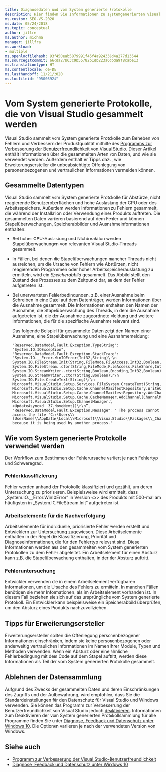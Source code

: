 ```yaml
---
title: Diagnosedaten und vom System generierte Protokolle
description: Hier finden Sie Informationen zu systemgenerierten Visual Studio-Protokollen, den Typen der gesammelten Daten und deren Verwendung zum Lösen von Problemen und Verbessern der Produktqualität.
ms.custom: SEO-VS-2020
ms.date: 05/24/2018
ms.topic: conceptual
author: jillre
ms.author: michma
manager: jillfra
ms.workload:
- multiple
ms.openlocfilehash: 93f450eab5879991f45f4a924338d4a277d13544
ms.sourcegitcommit: 66cda27b63c9b55782b1db223a6dbda9f8cabe13
ms.translationtype: HT
ms.contentlocale: de-DE
ms.lasthandoff: 11/21/2020
ms.locfileid: "95005924"
---
```

# <a name="system-generated-logs-collected-by-visual-studio"></a>Vom System generierte Protokolle, die von Visual Studio gesammelt werden

Visual Studio sammelt vom System generierte Protokolle zum Beheben von Fehlern und Verbessern der Produktqualität mithilfe des [Programms zur Verbesserung der Benutzerfreundlichkeit von Visual Studio](visual-studio-experience-improvement-program.md). Dieser Artikel enthält Informationen über die gesammelten Arten von Daten, und wie sie verwendet werden. Außerdem enthält er Tipps dazu, wie Erweiterungsersteller die unbeabsichtigte Offenlegung von personenbezogenen und vertraulichen Informationen vermeiden können.

## <a name="types-of-collected-data"></a>Gesammelte Datentypen

Visual Studio sammelt vom System generierte Protokolle für Abstürze, nicht reagierende Benutzeroberflächen und hohe Auslastung der CPU oder des Arbeitsspeichers. Außerdem werden Informationen zu Fehlern gesammelt, die während der Installation oder Verwendung eines Produkts auftreten. Die gesammelten Daten variieren basierend auf dem Fehler und können Stapelüberwachungen, Speicherabbilder und Ausnahmeinformationen enthalten:

- Bei hoher CPU-Auslastung und Nichtreaktion werden Stapelüberwachungen von relevanten Visual Studio-Threads gesammelt.

- In Fällen, bei denen die Stapelüberwachungen mancher Threads nicht ausreichen, um die Ursache von Fehlern wie Abstürzen, nicht reagierenden Programmen oder hoher Arbeitsspeicherauslastung zu ermitteln, wird ein *Speicherabbild* gesammelt. Das Abbild stellt den Zustand des Prozesses zu dem Zeitpunkt dar, an dem der Fehler aufgetreten ist.

- Bei unerwarteten Fehlerbedingungen, z.B. einer Ausnahme beim Schreiben in eine Datei auf dem Datenträger, werden Informationen über die Ausnahme gesammelt. Die Informationen enthalten den Namen der Ausnahme, die Stapelüberwachung des Threads, in dem die Ausnahme aufgetreten ist, die der Ausnahme zugeordnete Meldung und weitere Informationen, die für die spezifische Ausnahme relevant sind.

   Das folgende Beispiel für gesammelte Daten zeigt den Namen einer Ausnahme, eine Stapelüberwachung und eine Ausnahmemeldung:

   ```text
   "Reserved.DataModel.Fault.Exception.TypeString": "System.IO.IOException",
   "Reserved.DataModel.Fault.Exception.StackTrace": "System.IO.__Error.WinIOError(Int32,String)\r\n
   System.IO.FileStream.Init(String,FileMode,FileAccess,Int32,Boolean,FileShare,Int32,FileOptions,SECURITY_ATTRIBUTES,String,Boolean,Boolean,Boolean)\r\n
   System.IO.FileStream..ctor(String,FileMode,FileAccess,FileShare,Int32,FileOptions,String,Boolean,Boolean,Boolean)\r\nSystem.IO.StreamWriter.CreateFile(String,Boolean,Boolean)\r\n
   System.IO.StreamWriter..ctor(String,Boolean,Encoding,Int32,Boolean)\r\n
   System.IO.StreamWriter..ctor(String,Boolean)\r\n
   System.IO.File.CreateText(String)\r\n
   Microsoft.VisualStudio.Setup.Services.FileSystem.CreateText(String,Boolean)\r\n
   Microsoft.VisualStudio.Setup.Cache.ChannelManifestRepository.WriteChannelManifest(IChannelManifest,String,String)\r\n
   Microsoft.VisualStudio.Setup.Cache.ChannelManifestRepository.AddChannel(ChannelManifestPair,Boolean)\r\n
   Microsoft.VisualStudio.Setup.Cache.CacheManager.AddChannel(ChannelManifestPair,Boolean)\r\n
   Microsoft.VisualStudio.Setup.ChannelManager.\<UpdateAsync>d__37.MoveNext()\r\n”,
   "Reserved.DataModel.Fault.Exception.Message": " The process cannot access the file 'C:\\Users\\[UserName]\\AppData\\Local\\Microsoft\\VisualStudio\\Packages\\_Channels\\4CB340F5\\channelManifest.json' because it is being used by another process."
   ```

## <a name="how-we-use-system-generated-logs"></a>Wie vom System generierte Protokolle verwendet werden

Der Workflow zum Bestimmen der Fehlerursache variiert je nach Fehlertyp und Schweregrad.

### <a name="error-classification"></a>Fehlerklassifizierung

Fehler werden anhand der Protokolle klassifiziert und gezählt, um deren Untersuchung zu priorisieren. Beispielsweise wird ermittelt, dass „System.IO.\__Error.WinIOError“ in Version \<x> des Produkts mit 500-mal am häufigsten in „System.IO.FileStream.Init“ aufgetreten ist.

### <a name="work-items-for-tracking"></a>Arbeitselemente für die Nachverfolgung

Arbeitselemente für individuelle, priorisierte Fehler werden erstellt und Entwicklern zur Untersuchung zugewiesen. Diese Arbeitselemente enthalten in der Regel die Klassifizierung, Priorität und Diagnoseinformationen, die für den Fehlertyp relevant sind. Diese Informationen werden aus den gesammelten vom System generierten Protokollen zu dem Fehler abgeleitet. Ein Arbeitselement für einen Absturz kann z.B. die Stapelüberwachung enthalten, in der der Absturz auftritt.

### <a name="error-investigation"></a>Fehleruntersuchung

Entwickler verwenden die in einem Arbeitselement verfügbaren Informationen, um die Ursache des Fehlers zu ermitteln. In manchen Fällen benötigen sie mehr Informationen, als im Arbeitselement vorhanden ist. In diesem Fall beziehen sie sich auf das ursprüngliche vom System generierte Protokoll. Ein Entwickler kann beispielsweise ein Speicherabbild überprüfen, um den Absturz eines Produkts nachzuvollziehen.

## <a name="tips-for-extension-authors"></a>Tipps für Erweiterungsersteller

Erweiterungsersteller sollten die Offenlegung personenbezogener Informationen einschränken, indem sie keine personenbezogenen oder anderweitig vertraulichen Informationen im Namen ihrer Module, Typen und Methoden verwenden. Wenn ein Absturz oder eine ähnliche Fehlerbedingung mit dem Code auf dem Stapel auftritt, werden diese Informationen als Teil der vom System generierten Protokolle gesammelt.

## <a name="opt-out-of-data-collection"></a>Ablehnen der Datensammlung

Aufgrund des Zwecks der gesammelten Daten und deren Einschränkungen des Zugriffs und der Aufbewahrung, wird empfohlen, dass Sie die Standardeinstellungen für den Datenschutz für Visual Studio und Windows verwenden. Sie können das Programm zur Verbesserung der Benutzerfreundlichkeit von Visual Studio jedoch [deaktivieren](../ide/visual-studio-experience-improvement-program.md#opt-in-or-out). Informationen zum Deaktivieren der vom System generierten Protokollsammlung für alle Programme finden Sie unter [Diagnose, Feedback und Datenschutz unter Windows 10](https://privacy.microsoft.com/windows-10-feedback-diagnostics-and-privacy). Die Optionen variieren je nach der verwendeten Version von Windows.

## <a name="see-also"></a>Siehe auch

- [Programm zur Verbesserung der Visual Studio-Benutzerfreundlichkeit](visual-studio-experience-improvement-program.md)
- [Diagnose, Feedback und Datenschutz unter Windows 10](https://privacy.microsoft.com/windows-10-feedback-diagnostics-and-privacy)